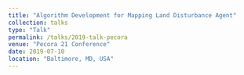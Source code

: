 ```yaml
---
title: "Algorithm Development for Mapping Land Disturbance Agent"
collection: talks
type: "Talk"
permalink: /talks/2019-talk-pecora
venue: "Pecora 21 Conference"
date: 2019-07-10
location: "Baltimore, MD, USA"
---
```

